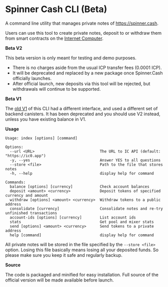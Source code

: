 # Spinner Cash CLI (Beta)

A command line utility that manages private notes of https://spinner.cash.

Users can use this tool to create private notes, deposit to or withdraw them from smart contracts on the [Internet Computer](https://dashboard.internetcomputer.org).

**Beta V2**

This beta version is only meant for testing and demo purposes.

- There is no charges aside from the usual ICP transfer fees (0.0001 ICP).
- It will be deprecated and replaced by a new package once Spinner.Cash officially launches.
- After official launch, new deposits via this tool will be rejected, but withdrawals will continue to be supported.

**Beta V1**

The [old V1](https://www.npmjs.com/package/@spnrapp/cli-beta/v/0.1.2) of this CLI had a different interface, and used a different set of backend canisters.
It has been deprecated and you should use V2 instead, unless you have existing balance in V1.

**Usage**

```
Usage: index [options] [command]

Options:
  --url <URL>                             The URL to IC API (default: "https://ic0.app")
  -y, --yes                               Answer YES to all questions
  --store <file>                          Path to the file that stores notes
  -h, --help                              display help for command

Commands:
  balance [options] [currency]            Check account balances
  deposit <amount> <currency>             Deposit tokens of specified currency and amount
  withdraw [options] <amount> <currency>  Withdraw tokens to a public address
  consolidate [currency]                  Consolidate notes and re-try unfinished transactions
  account-ids [options] [currency]        List account ids
  stats                                   Get pool and mixer stats
  send [options] <amount> <currency>      Send tokens to a private address
  help [command]                          display help for command
```

All private notes will be stored in the file specified by the `--store <file>` option.
Losing this file basically means losing all your deposited funds.
So please make sure you keep it safe and regularly backup.

**Source**

The code is packaged and minified for easy installation.
Full source of the official version will be made available before launch.
